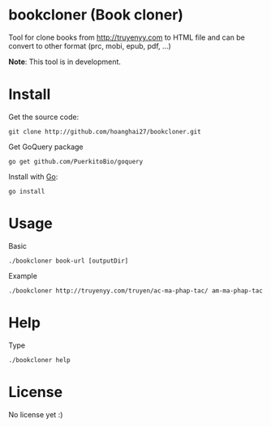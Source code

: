 # bookcloner (Book cloner)
Tool for clone books from http://truyenyy.com to HTML file and can be convert to other format (prc, mobi, epub, pdf, ...)

**Note**: This tool is in development.

# Install
Get the source code: 
```
git clone http://github.com/hoanghai27/bookcloner.git
```
Get GoQuery package
```
go get github.com/PuerkitoBio/goquery
```
Install with [Go](http://golang.org):
```
go install
```
# Usage
Basic
```
./bookcloner book-url [outputDir]
```
Example
```
./bookcloner http://truyenyy.com/truyen/ac-ma-phap-tac/ am-ma-phap-tac
```

# Help
Type
```
./bookcloner help
```

# License
No license yet :)